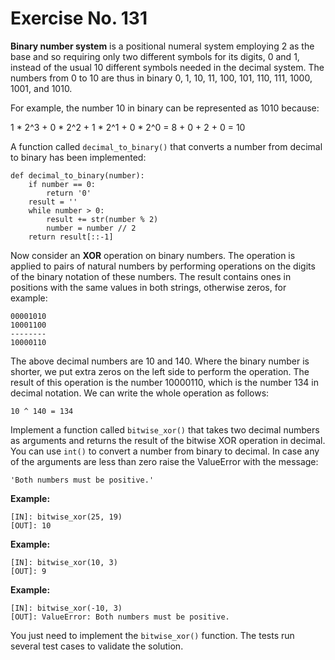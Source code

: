 # Exercise No. 131

**Binary number system** is a positional numeral system employing 2 as the base and so requiring only two different symbols for its digits, 0 and 1, instead of the usual 10 different symbols needed in the decimal system. The numbers from 0 to 10 are thus in binary 0, 1, 10, 11, 100, 101, 110, 111, 1000, 1001, and 1010.

For example, the number 10 in binary can be represented as 1010 because:

1 * 2^3 + 0 * 2^2 + 1 * 2^1 + 0 * 2^0 = 8 + 0 + 2 + 0 = 10


A function called `decimal_to_binary()` that converts a number from decimal to binary has been implemented:


    def decimal_to_binary(number):
        if number == 0:
            return '0'
        result = ''
        while number > 0:
            result += str(number % 2)
            number = number // 2
        return result[::-1]


Now consider an **XOR** operation on binary numbers. The operation is applied to pairs of natural numbers by performing operations on the digits of the binary notation of these numbers. The result contains ones in positions with the same values in both strings, otherwise zeros, for example:


    00001010
    10001100
    --------
    10000110


The above decimal numbers are 10 and 140. Where the binary number is shorter, we put extra zeros on the left side to perform the operation. The result of this operation is the number 10000110, which is the number 134 in decimal notation. We can write the whole operation as follows:


    10 ^ 140 = 134


Implement a function called `bitwise_xor()` that takes two decimal numbers as arguments and returns the result of the bitwise XOR operation in decimal. You can use `int()` to convert a number from binary to decimal. In case any of the arguments are less than zero raise the ValueError with the message:


    'Both numbers must be positive.'


**Example:**


    [IN]: bitwise_xor(25, 19)
    [OUT]: 10


**Example:**


    [IN]: bitwise_xor(10, 3)
    [OUT]: 9


**Example:**


    [IN]: bitwise_xor(-10, 3)
    [OUT]: ValueError: Both numbers must be positive.


You just need to implement the `bitwise_xor()` function. The tests run several test cases to validate the solution.